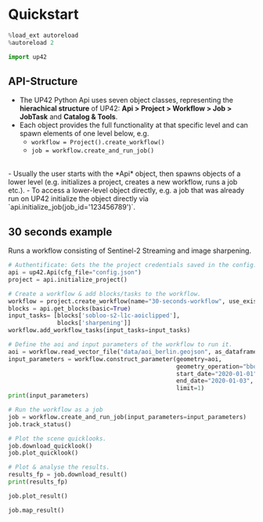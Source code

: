 # Quickstart


```python
%load_ext autoreload
%autoreload 2

import up42
```

## API-Structure

- The UP42 Python Api uses seven object classes, representing the **hierachical structure** of UP42: **Api > Project > Workflow > Job > JobTask** and **Catalog & Tools**.
- Each object provides the full functionality at that specific level and can spawn elements of one level below, e.g.
    - `workflow = Project().create_workflow()`
    - `job = workflow.create_and_run_job()`
<br> 
- Usually the user starts with the *Api* object, then spawns objects of a lower level (e.g. initializes a project, creates a new workflow, runs a job etc.). 
- To access a lower-level object directly, e.g. a job that was already run on UP42 initialize the object directly via `api.initialize_job(job_id='123456789')`.

## 30 seconds example

Runs a workflow consisting of Sentinel-2 Streaming and image sharpening.


```python
# Authentificate: Gets the the project credentials saved in the config.json file.
api = up42.Api(cfg_file="config.json")
project = api.initialize_project()
```


```python
# Create a workflow & add blocks/tasks to the workflow.
workflow = project.create_workflow(name="30-seconds-workflow", use_existing=True)
blocks = api.get_blocks(basic=True)
input_tasks= [blocks['sobloo-s2-l1c-aoiclipped'], 
              blocks['sharpening']]
workflow.add_workflow_tasks(input_tasks=input_tasks)
```


```python
# Define the aoi and input parameters of the workflow to run it.
aoi = workflow.read_vector_file("data/aoi_berlin.geojson", as_dataframe=True)
input_parameters = workflow.construct_parameter(geometry=aoi, 
                                                geometry_operation="bbox", 
                                                start_date="2020-01-01",
                                                end_date="2020-01-03",
                                                limit=1)
print(input_parameters)
```


```python
# Run the workflow as a job
job = workflow.create_and_run_job(input_parameters=input_parameters)
job.track_status()
```


```python
# Plot the scene quicklooks.
job.download_quicklook()
job.plot_quicklook()
```


```python
# Plot & analyse the results.
results_fp = job.download_result()
print(results_fp)
```


```python
job.plot_result()
```


```python
job.map_result()
```
